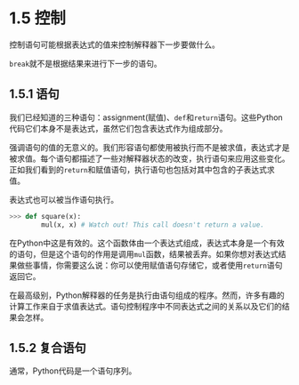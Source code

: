 # 1.5 控制
控制语句可能根据表达式的值来控制解释器下一步要做什么。

`break`就不是根据结果来进行下一步的语句。

## 1.5.1 语句
我们已经知道的三种语句：assignment(赋值)、`def`和`return`语句。这些Python代码它们本身不是表达式，虽然它们包含表达式作为组成部分。

强调语句的值的无意义的。我们形容语句都使用被执行而不是被求值，表达式才是被求值。每个语句都描述了一些对解释器状态的改变，执行语句来应用这些变化。正如我们看到的`return`和赋值语句，执行语句也包括对其中包含的子表达式求值。

表达式也可以被当作语句执行。
```python
>>> def square(x):
        mul(x, x) # Watch out! This call doesn't return a value.
```
在Python中这是有效的。这个函数体由一个表达式组成，表达式本身是一个有效的语句，但是这个语句的作用是调用`mul`函数，结果被丢弃。如果你想对表达式结果做些事情，你需要这么说：你可以使用赋值语句存储它，或者使用`return`语句返回它。

在最高级别，Python解释器的任务是执行由语句组成的程序。然而，许多有趣的计算工作来自于求值表达式。语句控制程序中不同表达式之间的关系以及它们的结果会怎样。

## 1.5.2 复合语句
通常，Python代码是一个语句序列。
